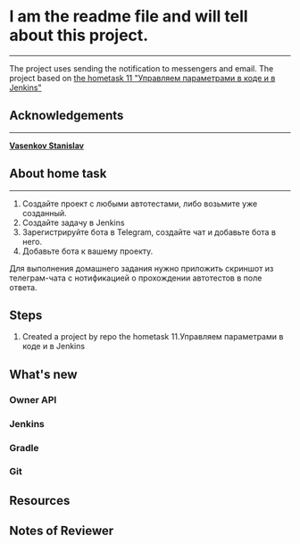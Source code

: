 # I am the readme file and will tell about this project.
___
The project uses sending the notification to messengers and email.
The project based on [the hometask 11 "Управляем параметрами в коде и в Jenkins"](https://github.com/zenicko/tests-jenkins-params-9-11.git)

## Acknowledgements
___
[**Vasenkov Stanislav**](https://github.com/svasenkov)

## About home task
___
1. Создайте проект с любыми автотестами, либо возьмите уже созданный.
2. Создайте задачу в Jenkins
3. Зарегистрируйте бота в Telegram, создайте чат и добавьте бота в него.
4. Добавьте бота к вашему проекту.

Для выполнения домашнего задания нужно приложить скриншот из телеграм-чата 
с нотификацией о прохождении автотестов в поле ответа.

## Steps
1. Created a project by repo the hometask 11.Управляем параметрами в коде и в Jenkins


## What's new
### Owner API
### Jenkins
### Gradle
### Git
## Resources
## Notes of Reviewer





